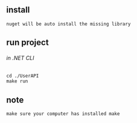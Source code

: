 ## install
    nuget will be auto install the missing library

## run project
###### in .NET CLI
    cd ./UserAPI
    make run

## note
    make sure your computer has installed make
